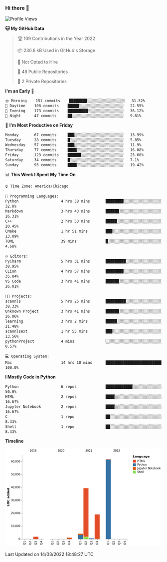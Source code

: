 ### Hi there 👋

<!--
**cauliyang/cauliyang** is a ✨ _special_ ✨ repository because its `README.md` (this file) appears on your GitHub profile.

Here are some ideas to get you started:

- 🔭 I’m currently working on ...
- 🌱 I’m currently learning ...
- 👯 I’m looking to collaborate on ...
- 🤔 I’m looking for help with ...
- 💬 Ask me about ...
- 📫 How to reach me: ...
- 😄 Pronouns: ...
- ⚡ Fun fact: ...
-->

<!--START_SECTION:waka-->
![Profile Views](http://img.shields.io/badge/Profile%20Views-0-blue)

**🐱 My GitHub Data** 

> 🏆 109 Contributions in the Year 2022
 > 
> 📦 230.6 kB Used in GitHub's Storage 
 > 
> 🚫 Not Opted to Hire
 > 
> 📜 48 Public Repositories 
 > 
> 🔑 2 Private Repositories  
 > 
**I'm an Early 🐤** 

```text
🌞 Morning    151 commits    ████████░░░░░░░░░░░░░░░░░   31.52% 
🌆 Daytime    108 commits    █████░░░░░░░░░░░░░░░░░░░░   22.55% 
🌃 Evening    173 commits    █████████░░░░░░░░░░░░░░░░   36.12% 
🌙 Night      47 commits     ██░░░░░░░░░░░░░░░░░░░░░░░   9.81%

```
📅 **I'm Most Productive on Friday** 

```text
Monday       67 commits     ███░░░░░░░░░░░░░░░░░░░░░░   13.99% 
Tuesday      28 commits     █░░░░░░░░░░░░░░░░░░░░░░░░   5.85% 
Wednesday    57 commits     ███░░░░░░░░░░░░░░░░░░░░░░   11.9% 
Thursday     77 commits     ████░░░░░░░░░░░░░░░░░░░░░   16.08% 
Friday       123 commits    ██████░░░░░░░░░░░░░░░░░░░   25.68% 
Saturday     34 commits     █░░░░░░░░░░░░░░░░░░░░░░░░   7.1% 
Sunday       93 commits     ████░░░░░░░░░░░░░░░░░░░░░   19.42%

```


📊 **This Week I Spent My Time On** 

```text
⌚︎ Time Zone: America/Chicago

💬 Programming Languages: 
Python                   4 hrs 38 mins       ████████░░░░░░░░░░░░░░░░░   32.8% 
Markdown                 3 hrs 43 mins       ██████░░░░░░░░░░░░░░░░░░░   26.31% 
C++                      2 hrs 53 mins       █████░░░░░░░░░░░░░░░░░░░░   20.45% 
CMake                    1 hr 51 mins        ███░░░░░░░░░░░░░░░░░░░░░░   13.09% 
TOML                     39 mins             █░░░░░░░░░░░░░░░░░░░░░░░░   4.68%

🔥 Editors: 
PyCharm                  5 hrs 31 mins       █████████░░░░░░░░░░░░░░░░   38.95% 
CLion                    4 hrs 57 mins       ████████░░░░░░░░░░░░░░░░░   35.04% 
VS Code                  3 hrs 41 mins       ██████░░░░░░░░░░░░░░░░░░░   26.01%

🐱‍💻 Projects: 
scannls                  5 hrs 25 mins       █████████░░░░░░░░░░░░░░░░   38.33% 
Unknown Project          3 hrs 41 mins       ██████░░░░░░░░░░░░░░░░░░░   26.06% 
learning                 3 hrs 2 mins        █████░░░░░░░░░░░░░░░░░░░░   21.48% 
scannlsext               1 hr 55 mins        ███░░░░░░░░░░░░░░░░░░░░░░   13.56% 
pythonProject            4 mins              ░░░░░░░░░░░░░░░░░░░░░░░░░   0.57%

💻 Operating System: 
Mac                      14 hrs 10 mins      █████████████████████████   100.0%

```

**I Mostly Code in Python** 

```text
Python                   6 repos             ████████████░░░░░░░░░░░░░   50.0% 
HTML                     2 repos             ████░░░░░░░░░░░░░░░░░░░░░   16.67% 
Jupyter Notebook         2 repos             ████░░░░░░░░░░░░░░░░░░░░░   16.67% 
C                        1 repo              ██░░░░░░░░░░░░░░░░░░░░░░░   8.33% 
Shell                    1 repo              ██░░░░░░░░░░░░░░░░░░░░░░░   8.33%

```


**Timeline**

![Chart not found](https://raw.githubusercontent.com/cauliyang/cauliyang/main/charts/bar_graph.png) 


 Last Updated on 14/03/2022 18:48:27 UTC
<!--END_SECTION:waka-->
